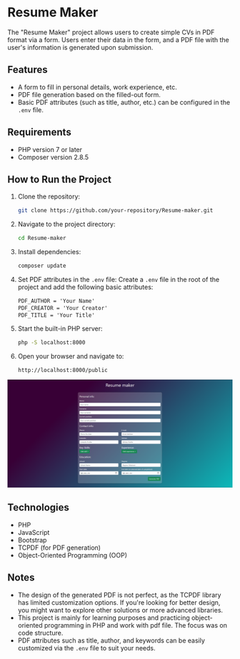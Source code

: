 # Resume Maker

The "Resume Maker" project allows users to create simple CVs in PDF format via a form. Users enter their data in the form, and a PDF file with the user's information is generated upon submission.

## Features

- A form to fill in personal details, work experience, etc.
- PDF file generation based on the filled-out form.
- Basic PDF attributes (such as title, author, etc.) can be configured in the `.env` file.

## Requirements

- PHP version 7 or later
- Composer version 2.8.5

## How to Run the Project

1. Clone the repository:
    ```bash
    git clone https://github.com/your-repository/Resume-maker.git
    ```

2. Navigate to the project directory:
    ```bash
    cd Resume-maker
    ```

3. Install dependencies:
    ```bash
    composer update
    ```

4. Set PDF attributes in the `.env` file:
    Create a `.env` file in the root of the project and add the following basic attributes:
    ```
    PDF_AUTHOR = 'Your Name'
    PDF_CREATOR = 'Your Creator'
    PDF_TITLE = 'Your Title'
    ```

5. Start the built-in PHP server:
    ```bash
    php -S localhost:8000
    ```

6. Open your browser and navigate to:
    ```
    http://localhost:8000/public
    ```
![preview](view.png)

## Technologies

- PHP
- JavaScript
- Bootstrap
- TCPDF (for PDF generation)
- Object-Oriented Programming (OOP)

## Notes

- The design of the generated PDF is not perfect, as the TCPDF library has limited customization options. If you're looking for better design, you might want to explore other solutions or more advanced libraries.
- This project is mainly for learning purposes and practicing object-oriented programming in PHP and work with pdf file. The focus was on code structure.
- PDF attributes such as title, author, and keywords can be easily customized via the `.env` file to suit your needs.
